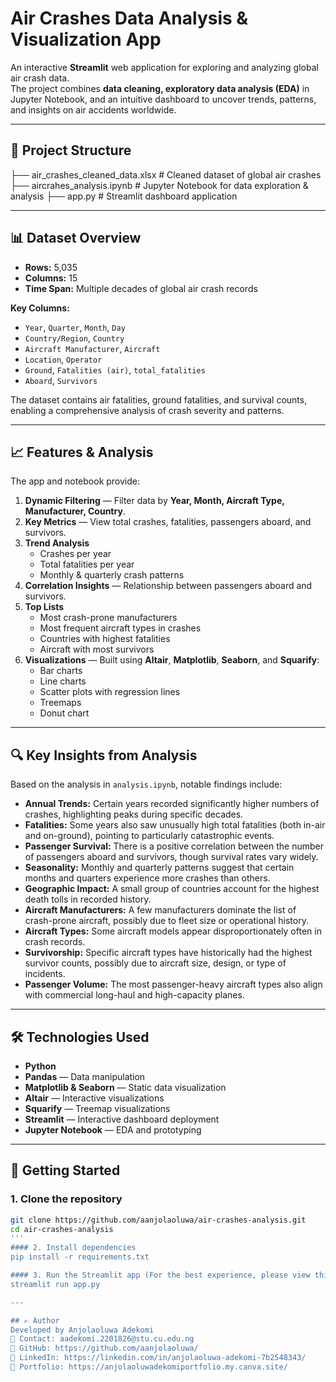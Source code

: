 # **Air Crashes Data Analysis & Visualization App**

An interactive **Streamlit** web application for exploring and analyzing global air crash data.  
The project combines **data cleaning, exploratory data analysis (EDA)** in Jupyter Notebook, and an intuitive dashboard to uncover trends, patterns, and insights on air accidents worldwide.

---

## 📂 Project Structure
├── air_crashes_cleaned_data.xlsx # Cleaned dataset of global air crashes
├── aircrahes_analysis.ipynb # Jupyter Notebook for data exploration & analysis
├── app.py # Streamlit dashboard application


---

## 📊 Dataset Overview

- **Rows:** 5,035  
- **Columns:** 15  
- **Time Span:** Multiple decades of global air crash records  

**Key Columns:**
- `Year`, `Quarter`, `Month`, `Day`
- `Country/Region`, `Country`
- `Aircraft Manufacturer`, `Aircraft`
- `Location`, `Operator`
- `Ground`, `Fatalities (air)`, `total_fatalities`
- `Aboard`, `Survivors`

The dataset contains air fatalities, ground fatalities, and survival counts, enabling a comprehensive analysis of crash severity and patterns.

---

## 📈 Features & Analysis

The app and notebook provide:

1. **Dynamic Filtering** — Filter data by **Year, Month, Aircraft Type, Manufacturer, Country**.
2. **Key Metrics** — View total crashes, fatalities, passengers aboard, and survivors.
3. **Trend Analysis**  
   - Crashes per year  
   - Total fatalities per year  
   - Monthly & quarterly crash patterns
4. **Correlation Insights** — Relationship between passengers aboard and survivors.
5. **Top Lists**  
   - Most crash-prone manufacturers  
   - Most frequent aircraft types in crashes  
   - Countries with highest fatalities  
   - Aircraft with most survivors
6. **Visualizations** — Built using **Altair**, **Matplotlib**, **Seaborn**, and **Squarify**:
   - Bar charts
   - Line charts
   - Scatter plots with regression lines
   - Treemaps
   - Donut chart

---

## 🔍 Key Insights from Analysis

Based on the analysis in `analysis.ipynb`, notable findings include:

- **Annual Trends:** Certain years recorded significantly higher numbers of crashes, highlighting peaks during specific decades.
- **Fatalities:** Some years also saw unusually high total fatalities (both in-air and on-ground), pointing to particularly catastrophic events.
- **Passenger Survival:** There is a positive correlation between the number of passengers aboard and survivors, though survival rates vary widely.
- **Seasonality:** Monthly and quarterly patterns suggest that certain months and quarters experience more crashes than others.
- **Geographic Impact:** A small group of countries account for the highest death tolls in recorded history.
- **Aircraft Manufacturers:** A few manufacturers dominate the list of crash-prone aircraft, possibly due to fleet size or operational history.
- **Aircraft Types:** Some aircraft models appear disproportionately often in crash records.
- **Survivorship:** Specific aircraft types have historically had the highest survivor counts, possibly due to aircraft size, design, or type of incidents.
- **Passenger Volume:** The most passenger-heavy aircraft types also align with commercial long-haul and high-capacity planes.

---

## 🛠️ Technologies Used

- **Python**
- **Pandas** — Data manipulation  
- **Matplotlib & Seaborn** — Static data visualization  
- **Altair** — Interactive visualizations  
- **Squarify** — Treemap visualizations  
- **Streamlit** — Interactive dashboard deployment  
- **Jupyter Notebook** — EDA and prototyping

---

## 🚀 Getting Started

### 1. Clone the repository
```bash
git clone https://github.com/aanjolaoluwa/air-crashes-analysis.git
cd air-crashes-analysis
'''
#### 2. Install dependencies
pip install -r requirements.txt

#### 3. Run the Streamlit app (For the best experience, please view this app in Dark Mode)
streamlit run app.py

---

## ✍️ Author
Developed by Anjolaoluwa Adekomi
📧 Contact: aadekomi.2201826@stu.cu.edu.ng
🔗 GitHub: https://github.com/aanjolaoluwa/
🔗 LinkedIn: https://linkedin.com/in/anjolaoluwa-adekomi-7b2548343/
🔗 Portfolio: https://anjolaoluwadekomiportfolio.my.canva.site/




